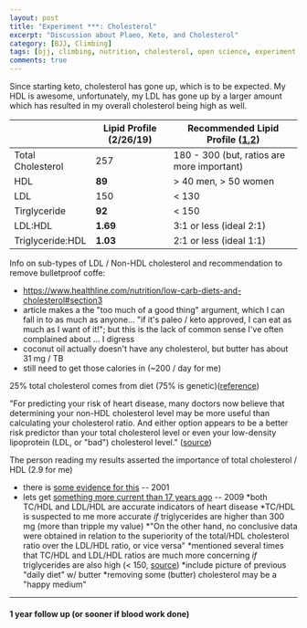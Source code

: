 ```yaml
---
layout: post
title: "Experiment ***: Cholesterol"
excerpt: "Discussion about Plaeo, Keto, and Cholesterol"
category: [BJJ, Climbing]
tags: [bjj, climbing, nutrition, cholesterol, open science, experiment ***, paleo, keto]
comments: true
---
```


Since starting keto, cholesterol has gone up, which is to be expected.  My HDL is awesome, unfortunately, my LDL has gone up by a larger amount which has resulted in my overall cholesterol being high as well.

|                   | Lipid Profile (2/26/19) | Recommended Lipid Profile ([1](https://drjockers.com/high-cholesterol-ketogenic-diet/),[2](https://ketodietapp.com/Blog/lchf/high-cholesterol-on-a-keto-diet-should-you-be-concerned)) |
| ----------------- | ----------------------- | ----------------------------- |
| Total Cholesterol | 257                     | 180 - 300 (but, ratios are more important) |
| HDL               | **89**                  | > 40 men, > 50 women |
| LDL               | 150                     | < 130 |
| Tirglyceride      | **92**                  | < 150 |
| LDL:HDL           | **1.69**                | 3:1 or less (ideal 2:1) |
| Triglyceride:HDL  | **1.03**                | 2:1 or less (ideal 1:1) |

Info on sub-types of LDL / Non-HDL cholesterol and recommendation to remove bulletproof coffe:
  - https://www.healthline.com/nutrition/low-carb-diets-and-cholesterol#section3
  - article makes a the "too much of a good thing" argument, which I can fall in to as much as anyone... "if it's paleo / keto approved, I can eat as much as I want of it!"; but this is the lack of common sense I've often complained about ... I digress
  - coconut oil actually doesn't have any cholesterol, but butter has about 31 mg / TB
  - still need to get those calories in (~200 / day for me)

25% total cholesterol comes from diet (75% is genetic)([reference](https://perfectketo.com/truth-about-keto-cholesterol/))

"For predicting your risk of heart disease, many doctors now believe that determining your non-HDL cholesterol level may be more useful than calculating your cholesterol ratio. And either option appears to be a better risk predictor than your total cholesterol level or even your low-density lipoprotein (LDL, or "bad") cholesterol level." ([source](https://www.mayoclinic.org/diseases-conditions/high-blood-cholesterol/expert-answers/cholesterol-ratio/faq-20058006))

The person reading my results asserted the importance of total cholesterol / HDL (2.9 for me)
 * there is [some evidence for this](https://jamanetwork.com/journals/jamainternalmedicine/fullarticle/752318) -- 2001
 * lets get [something more current than 17 years ago](https://www.ncbi.nlm.nih.gov/pmc/articles/PMC2747394/) -- 2009
   *both TC/HDL and LDL/HDL are accurate indicators of heart disease
   *TC/HDL is suspected to me more accurate *if* triglycerides are higher than 300 mg (more than tripple my value)
   *"On the other hand, no conclusive data were obtained in relation to the superiority of the total/HDL cholesterol ratio over the LDL/HDL ratio, or vice versa"
   *mentioned several times that TC/HDL and LDL/HDL ratios are much more concerning *if* triglycerides are also high (< 150, [source](https://www.webmd.com/cholesterol-management/guide/understanding-numbers#1))
*include picture of previous "daily diet" w/ butter
*removing some (butter) cholesterol may be a "happy medium"

----------

#### 1 year follow up (or sooner if blood work done)
